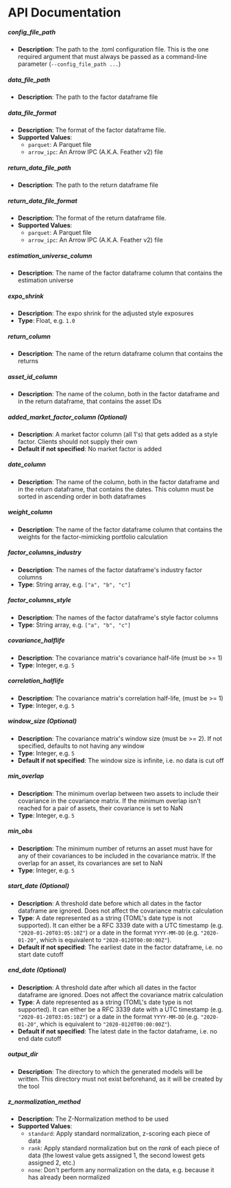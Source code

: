 # API Documentation

##### config_file_path
- **Description**: The path to the .toml configuration file. This is the one required argument that must always be passed as a command-line parameter (`--config_file_path ...`)

##### data_file_path
- **Description**: The path to the factor dataframe file

##### data_file_format
- **Description**: The format of the factor dataframe file.
- **Supported Values**:
  - `parquet`: A Parquet file
  - `arrow_ipc`: An Arrow IPC (A.K.A. Feather v2) file

##### return_data_file_path
- **Description**: The path to the return dataframe file

##### return_data_file_format
- **Description**: The format of the return dataframe file.
- **Supported Values**:
  - `parquet`: A Parquet file
  - `arrow_ipc`: An Arrow IPC (A.K.A. Feather v2) file

##### estimation_universe_column
- **Description**: The name of the factor dataframe column that contains the estimation universe

##### expo_shrink
- **Description**: The expo shrink for the adjusted style exposures
- **Type**: Float, e.g. `1.0`

##### return_column
- **Description**: The name of the return dataframe column that contains the returns

##### asset_id_column
- **Description**: The name of the column, both in the factor dataframe and in the return dataframe, that contains the asset IDs

##### added_market_factor_column (Optional)
- **Description**: A market factor column (all 1's) that gets added as a style factor. Clients should not supply their own
- **Default if not specified**: No market factor is added

##### date_column
- **Description**: The name of the column, both in the factor dataframe and in the return dataframe, that contains the dates. This column must be sorted in ascending order in both dataframes

##### weight_column
- **Description**: The name of the factor dataframe column that contains the weights for the factor-mimicking portfolio calculation

##### factor_columns_industry
- **Description**: The names of the factor dataframe's industry factor columns
- **Type**: String array, e.g. `["a", "b", "c"]`

##### factor_columns_style
- **Description**: The names of the factor dataframe's style factor columns
- **Type**: String array, e.g. `["a", "b", "c"]`

##### covariance_halflife
- **Description**: The covariance matrix's covariance half-life (must be >= 1)
- **Type**: Integer, e.g. `5`

##### correlation_halflife
- **Description**: The covariance matrix's correlation half-life, (must be >= 1)
- **Type**: Integer, e.g. `5`

##### window_size (Optional)
- **Description**: The covariance matrix's window size (must be >= 2). If not specified, defaults to not having any window
- **Type**: Integer, e.g. `5`
- **Default if not specified**: The window size is infinite, i.e. no data is cut off

##### min_overlap
- **Description**: The minimum overlap between two assets to include their covariance in the covariance matrix. If the minimum overlap isn't reached for a pair of assets, their covariance is set to NaN
- **Type**: Integer, e.g. `5`

##### min_obs
- **Description**: The minimum number of returns an asset must have for any of their covariances to be included in the covariance matrix. If the overlap for an asset, its covariances are set to NaN
- **Type**: Integer, e.g. `5`

##### start_date (Optional)
- **Description**: A threshold date before which all dates in the factor dataframe are ignored. Does not affect the covariance matrix calculation
- **Type**: A date represented as a string (TOML's date type is not supported). It can either be a RFC 3339 date with a UTC timestamp (e.g. `"2020-01-20T03:05:10Z"`) or a date in the format `YYYY-MM-DD` (e.g. `"2020-01-20"`, which is equivalent to `"2020-0120T00:00:00Z"`).
- **Default if not specified**: The earliest date in the factor dataframe, i.e. no start date cutoff

##### end_date (Optional)
- **Description**: A threshold date after which all dates in the factor dataframe are ignored. Does not affect the covariance matrix calculation
- **Type**: A date represented as a string (TOML's date type is not supported). It can either be a RFC 3339 date with a UTC timestamp (e.g. `"2020-01-20T03:05:10Z"`) or a date in the format `YYYY-MM-DD` (e.g. `"2020-01-20"`, which is equivalent to `"2020-0120T00:00:00Z"`).
- **Default if not specified**: The latest date in the factor dataframe, i.e. no end date cutoff

##### output_dir
- **Description**: The directory to which the generated models will be written. This directory must not exist beforehand, as it will be created by the tool

##### z_normalization_method
- **Description**: The Z-Normalization method to be used
- **Supported Values**:
  - `standard`: Apply standard normalization, z-scoring each piece of data
  - `rank`: Apply standard normalization but on the _rank_ of each piece of data (the lowest value gets assigned 1, the second lowest gets assigned 2, etc.)
  - `none`: Don't perform any normalization on the data, e.g. because it has already been normalized
